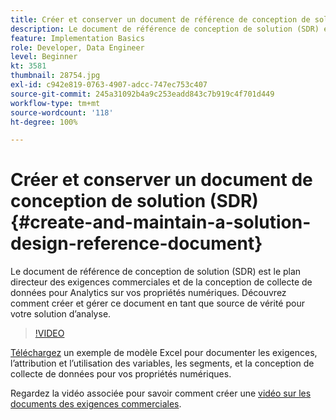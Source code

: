 ```yaml
---
title: Créer et conserver un document de référence de conception de solution (SDR)
description: Le document de référence de conception de solution (SDR) est le plan directeur des exigences commerciales, des définitions de segments, et de la conception de collecte de données pour Analytics sur vos propriétés numériques.
feature: Implementation Basics
role: Developer, Data Engineer
level: Beginner
kt: 3581
thumbnail: 28754.jpg
exl-id: c942e819-0763-4907-adcc-747ec753c407
source-git-commit: 245a31092b4a9c253eadd843c7b919c4f701d449
workflow-type: tm+mt
source-wordcount: '118'
ht-degree: 100%

---
```


# Créer et conserver un document de conception de solution (SDR){#create-and-maintain-a-solution-design-reference-document}

Le document de référence de conception de solution (SDR) est le plan directeur des exigences commerciales et de la conception de collecte de données pour Analytics sur vos propriétés numériques. Découvrez comment créer et gérer ce document en tant que source de vérité pour votre solution d’analyse.

>[!VIDEO](https://video.tv.adobe.com/v/31117/?quality=12&learn=on&captions=fre_fr)

[Téléchargez](assets/aa_en_BRD_SDR_template.xlsx) un exemple de modèle Excel pour documenter les exigences, l’attribution et l’utilisation des variables, les segments, et la conception de collecte de données pour vos propriétés numériques.

Regardez la vidéo associée pour savoir comment créer une [vidéo sur les documents des exigences commerciales](creating-a-business-requirements-document.md).
